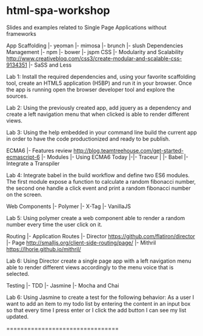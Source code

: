 # html-spa-workshop
Slides and examples related to Single Page Applications without frameworks 

App Scaffolding 
|- yeoman
|- mimosa
|- brunch
|- slush
Dependencies Management
|- npm
|- bower
|- jspm
CSS
|- Modularity and Scalability http://www.creativebloq.com/css3/create-modular-and-scalable-css-9134351
|- SaSS and Less

Lab 1: Install the required dependencies and, using your favorite scaffolding tool, create an HTML5 application (H5BP) and run it in your browser. Once the app is running open the browser developer tool and explore the sources.

Lab 2: Using the previously created app, add jquery as a dependency and  create a left navigation menu that when clicked is able to render different views.

Lab 3: Using the help embedded in your command line build the current app in order to have the code productionized and ready to be publish. 

ECMA6
|- Features review http://blog.teamtreehouse.com/get-started-ecmascript-6
|- Modules
|- Using ECMA6 Today
|-|- Traceur
| |- Babel
|- Integrate a Transpiler

Lab 4: Integrate babel in the build workflow and define two ES6 modules. The first module expose a function to calculate a random fibonacci number, the second one handle a click event and print a random fibonacci number on the screen. 

Web Components
|- Polymer
|- X-Tag
|- VanillaJS

Lab 5: Using polymer create a web component able to render a random number every time the user click on it.

Routing 
|- Application Routes
|- Director https://github.com/flatiron/director
|- Page http://smalljs.org/client-side-routing/page/
|- Mithril https://lhorie.github.io/mithril/

Lab 6: Using Director create a single page app with a left navigation menu able to render different views accordingly to the menu voice that is selected.

Testing
|- TDD 
|- Jasmine
|- Mocha and Chai

Lab 6: Using Jasmine to create a test for the following behavior: As a user I want to add an item to my todo list by entering the content in an input box so that every time I press enter or I click the add button I can see my list updated.

================================
